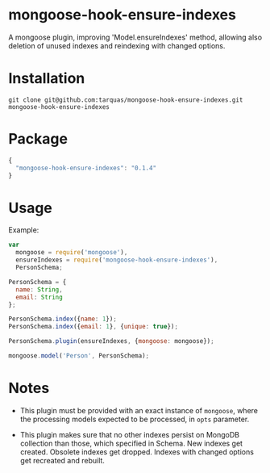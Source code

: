 # mongoose-hook-ensure-indexes
A mongoose plugin, improving 'Model.ensureIndexes' method, allowing also deletion of unused indexes and reindexing with changed options.

# Installation
```shell
git clone git@github.com:tarquas/mongoose-hook-ensure-indexes.git mongoose-hook-ensure-indexes
```

# Package
```js
{
  "mongoose-hook-ensure-indexes": "0.1.4"
}
```

# Usage

Example:

```js
var
  mongoose = require('mongoose'),
  ensureIndexes = require('mongoose-hook-ensure-indexes'),
  PersonSchema;

PersonSchema = {
  name: String,
  email: String
};

PersonSchema.index({name: 1});
PersonSchema.index({email: 1}, {unique: true});

PersonSchema.plugin(ensureIndexes, {mongoose: mongoose});

mongoose.model('Person', PersonSchema);
```

# Notes

* This plugin must be provided with an exact instance of `mongoose`, where the processing models expected to be processed, in `opts` parameter.

* This plugin makes sure that no other indexes persist on MongoDB collection than those, which specified in Schema. New indexes get created. Obsolete indexes get dropped. Indexes with changed options get recreated and rebuilt.
